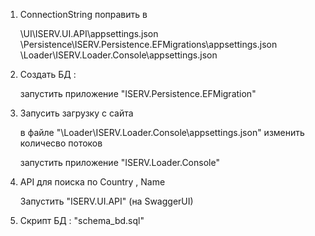 1) ConnectionString поправить в

   \UI\ISERV.UI.API\appsettings.json<br />
   \Persistence\ISERV.Persistence.EFMigrations\appsettings.json<br />
   \Loader\ISERV.Loader.Console\appsettings.json<br />


3) Создать БД :<br />

   запустить приложение "ISERV.Persistence.EFMigration"
   
4) Запусить загрузку с сайта<br />

   в файле "\Loader\ISERV.Loader.Console\appsettings.json" изменить количесво потоков<br />

   запустить приложение "ISERV.Loader.Console"

5) API для поиска по Country , Name<br />

   Запустить "ISERV.UI.API" (на SwaggerUI)<br />


6) Скрипт БД : "schema_bd.sql"<br />

